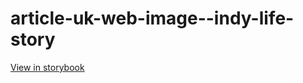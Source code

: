 # article-uk-web-image--indy-life-story

[View in storybook](https://raw.githack.com/Independent-Digital-News-and-Media-Ltd/indy-pwamp-sb/PR-1210-sb/index.html?path=/story/article-uk-web-image--indy-life-story)
